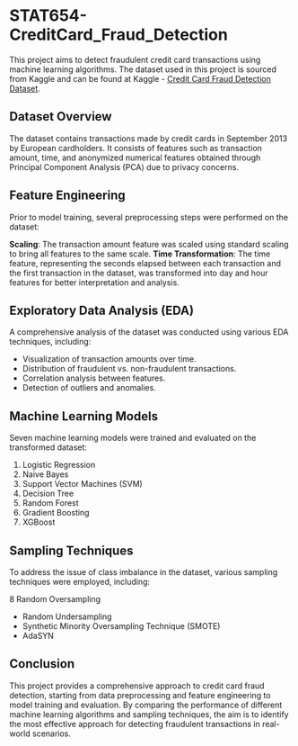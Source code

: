 # STAT654-CreditCard_Fraud_Detection

This project aims to detect fraudulent credit card transactions using machine learning algorithms. The dataset used in this project is sourced from Kaggle and can be found at Kaggle - [Credit Card Fraud Detection Dataset](https://www.kaggle.com/datasets/mlg-ulb/creditcardfraud).

## Dataset Overview
The dataset contains transactions made by credit cards in September 2013 by European cardholders. It consists of features such as transaction amount, time, and anonymized numerical features obtained through Principal Component Analysis (PCA) due to privacy concerns.

## Feature Engineering
Prior to model training, several preprocessing steps were performed on the dataset:

**Scaling**: The transaction amount feature was scaled using standard scaling to bring all features to the same scale.
**Time Transformation**: The time feature, representing the seconds elapsed between each transaction and the first transaction in the dataset, was transformed into day and hour features for better interpretation and analysis.

## Exploratory Data Analysis (EDA)
A comprehensive analysis of the dataset was conducted using various EDA techniques, including:

* Visualization of transaction amounts over time.
* Distribution of fraudulent vs. non-fraudulent transactions.
* Correlation analysis between features.
* Detection of outliers and anomalies.

## Machine Learning Models
Seven machine learning models were trained and evaluated on the transformed dataset:

1. Logistic Regression
2. Naive Bayes
3. Support Vector Machines (SVM)
4. Decision Tree
5. Random Forest
6. Gradient Boosting
7. XGBoost

## Sampling Techniques
To address the issue of class imbalance in the dataset, various sampling techniques were employed, including:

8 Random Oversampling
* Random Undersampling
* Synthetic Minority Oversampling Technique (SMOTE)
* AdaSYN

## Conclusion
This project provides a comprehensive approach to credit card fraud detection, starting from data preprocessing and feature engineering to model training and evaluation. By comparing the performance of different machine learning algorithms and sampling techniques, the aim is to identify the most effective approach for detecting fraudulent transactions in real-world scenarios.
